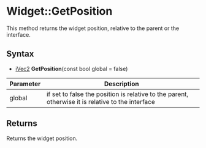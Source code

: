 # Widget::GetPosition #
This method returns the widget position, relative to the parent or the interface.

## Syntax ##
- [iVec2](iVec2.md) **GetPosition**(const bool global = false)

| Parameter | Description |
|---|---|
| global | if set to false the position is relative to the parent, otherwise it is relative to the interface |

## Returns ##
Returns the widget position.
